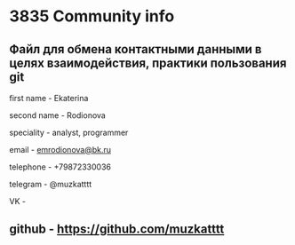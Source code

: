 # 3835 Community info
## Файл для обмена контактными данными в целях взаимодействия, практики пользования git

first name - Ekaterina

second name - Rodionova

speсiality - analyst, programmer

email - emrodionova@bk.ru

telephone - +79872330036

telegram - @muzkatttt

VK - 

github - https://github.com/muzkatttt
------------------------------------------------------------------
